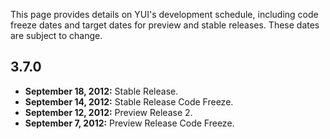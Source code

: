 This page provides details on YUI's development schedule, including code freeze dates and target dates for preview and stable releases. These dates are subject to change.


3.7.0
-----

* **September 18, 2012:** Stable Release.
* **September 14, 2012:** Stable Release Code Freeze.
* **September 12, 2012:** Preview Release 2.
* **September 7, 2012:** Preview Release Code Freeze.